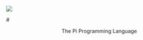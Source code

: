 ![](https://repository-images.githubusercontent.com/523000677/7e2365be-599b-422b-948c-53020762b1c5)

#<center>The Pi Programming Language</center>
